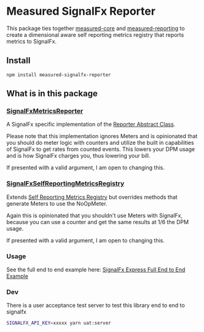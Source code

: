 # Measured SignalFx Reporter

This package ties together [measured-core](../measured-core) and [measured-reporting](../measured-reporting) to create a dimensional aware self reporting metrics registry that reports metrics to SignalFx.

## Install

```
npm install measured-signalfx-reporter
```

## What is in this package

### [SignalFxMetricsReporter](https://yaorg.github.io/node-measured/SignalFxMetricsReporter.html)
A SignalFx specific implementation of the [Reporter Abstract Class](https://yaorg.github.io/node-measured/Reporter.html).

Please note that this implementation ignores Meters and is opinionated that you should do meter logic with counters and utilize the built in capabilities of SignalFx to get rates from counted events. This lowers your DPM usage and is how SignalFx charges you, thus lowering your bill.

If presented with a valid argument, I am open to changing this.

### [SignalFxSelfReportingMetricsRegistry](https://yaorg.github.io/node-measured/SignalFxSelfReportingMetricsRegistry.html)
Extends [Self Reporting Metrics Registry](https://yaorg.github.io/node-measured/SelfReportingMetricsRegistry.html) but overrides methods that generate Meters to use the NoOpMeter.

Again this is opinionated that you shouldn't use Meters with SignalFx, because you can use a counter and get the same results at 1/6 the DPM usage.

If presented with a valid argument, I am open to changing this.

### Usage

See the full end to end example here: [SignalFx Express Full End to End Example](https://yaorg.github.io/node-measured/packages/measured-signalfx-reporter/tutorial-SignalFx%20Express%20Full%20End%20to%20End%20Example.html)

### Dev

There is a user acceptance test server to test this library end to end to signalfx

```bash
SIGNALFX_API_KEY=xxxxx yarn uat:server
```